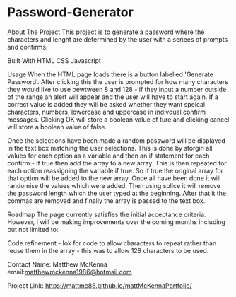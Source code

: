 # Password-Generator

About The Project
This project is to generate a password where the characters and lenght are determined by the user with a seriees of prompts and confirms.

Built With
HTML
CSS
Javascript

Usage
When the HTML page loads there is a button labelled 'Generate Password'. After clicking this the user is prompted for how many characters they would like to use bewtween 8 and 128 - if they input a number outside of the range an alert will appear and the user will have to start again. If a correct value is added they will be asked whether they want speical characters, numbers, lowercase and uppercase in indivdual confirm messages. Clicking OK will store a boolean value of ture and clicking cancel will store a boolean value of false. 

Once the selections have been made a random password will be displayed in the text box matching the user selections. This is done by storgin all values for each option as a variable and then an if statement for each confirm - if true then add the array to a new array. This is then repeated for each option reassigning the variable if true. So if true the original array for that option will be added to the new array. Once all have been done it will randomise the values which were added. Then using splice it will remove the password length which the user typed at the beginning. After that it the commas are removed and finally the array is passed to the text box.


Roadmap
The page currently satisfies the initial acceptance criteria. However, I will be making improvements over the coming months including but not limited to:

Code refinement - lok for code to allow characters to repeat rather than reuse them in the array - this was to allow 128 characters to be used.





Contact
Name: Matthew McKenna email:matthewmckenna1986@hotmail.com

Project Link: https://mattmc86.github.io/mattMcKennaPortfolio/

